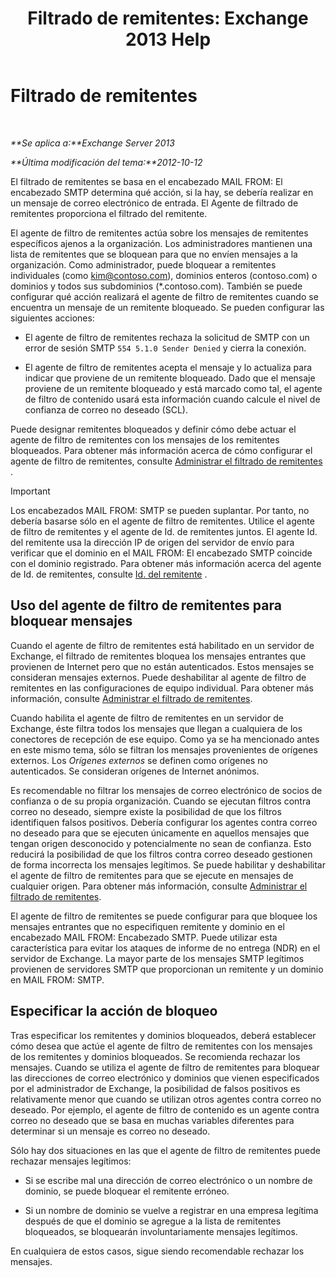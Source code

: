 ﻿---
title: 'Filtrado de remitentes: Exchange 2013 Help'
TOCTitle: Filtrado de remitentes
ms:assetid: b833f864-ff10-46a0-a653-28fb9ba30896
ms:mtpsurl: https://technet.microsoft.com/es-es/library/Bb124354(v=EXCHG.150)
ms:contentKeyID: 49895861
ms.date: 05/22/2018
mtps_version: v=EXCHG.150
ms.translationtype: MT
---

# Filtrado de remitentes

 

_**Se aplica a:**Exchange Server 2013_

_**Última modificación del tema:**2012-10-12_

El filtrado de remitentes se basa en el encabezado MAIL FROM: El encabezado SMTP determina qué acción, si la hay, se debería realizar en un mensaje de correo electrónico de entrada. El Agente de filtrado de remitentes proporciona el filtrado del remitente.

El agente de filtro de remitentes actúa sobre los mensajes de remitentes específicos ajenos a la organización. Los administradores mantienen una lista de remitentes que se bloquean para que no envíen mensajes a la organización. Como administrador, puede bloquear a remitentes individuales (como kim@contoso.com), dominios enteros (contoso.com) o dominios y todos sus subdominios (\*.contoso.com). También se puede configurar qué acción realizará el agente de filtro de remitentes cuando se encuentra un mensaje de un remitente bloqueado. Se pueden configurar las siguientes acciones:

  - El agente de filtro de remitentes rechaza la solicitud de SMTP con un error de sesión SMTP `554 5.1.0 Sender Denied` y cierra la conexión.

  - El agente de filtro de remitentes acepta el mensaje y lo actualiza para indicar que proviene de un remitente bloqueado. Dado que el mensaje proviene de un remitente bloqueado y está marcado como tal, el agente de filtro de contenido usará esta información cuando calcule el nivel de confianza de correo no deseado (SCL).

Puede designar remitentes bloqueados y definir cómo debe actuar el agente de filtro de remitentes con los mensajes de los remitentes bloqueados. Para obtener más información acerca de cómo configurar el agente de filtro de remitentes, consulte [Administrar el filtrado de remitentes](manage-sender-filtering-exchange-2013-help.md) .


> [!IMPORTANT]
> Los encabezados MAIL FROM: SMTP se pueden suplantar. Por tanto, no debería basarse sólo en el agente de filtro de remitentes. Utilice el agente de filtro de remitentes y el agente de Id. de remitentes juntos. El agente Id. del remitente usa la dirección IP de origen del servidor de envío para verificar que el dominio en el MAIL FROM: El encabezado SMTP coincide con el dominio registrado. Para obtener más información acerca del agente de Id. de remitentes, consulte <A href="sender-id-exchange-2013-help.md">Id. del remitente</A> .



## Uso del agente de filtro de remitentes para bloquear mensajes

Cuando el agente de filtro de remitentes está habilitado en un servidor de Exchange, el filtrado de remitentes bloquea los mensajes entrantes que provienen de Internet pero que no están autenticados. Estos mensajes se consideran mensajes externos. Puede deshabilitar al agente de filtro de remitentes en las configuraciones de equipo individual. Para obtener más información, consulte [Administrar el filtrado de remitentes](manage-sender-filtering-exchange-2013-help.md).

Cuando habilita el agente de filtro de remitentes en un servidor de Exchange, éste filtra todos los mensajes que llegan a cualquiera de los conectores de recepción de ese equipo. Como ya se ha mencionado antes en este mismo tema, sólo se filtran los mensajes provenientes de orígenes externos. Los *Orígenes externos* se definen como orígenes no autenticados. Se consideran orígenes de Internet anónimos.

Es recomendable no filtrar los mensajes de correo electrónico de socios de confianza o de su propia organización. Cuando se ejecutan filtros contra correo no deseado, siempre existe la posibilidad de que los filtros identifiquen falsos positivos. Debería configurar los agentes contra correo no deseado para que se ejecuten únicamente en aquellos mensajes que tengan origen desconocido y potencialmente no sean de confianza. Esto reducirá la posibilidad de que los filtros contra correo deseado gestionen de forma incorrecta los mensajes legítimos. Se puede habilitar y deshabilitar el agente de filtro de remitentes para que se ejecute en mensajes de cualquier origen. Para obtener más información, consulte [Administrar el filtrado de remitentes](manage-sender-filtering-exchange-2013-help.md).

El agente de filtro de remitentes se puede configurar para que bloquee los mensajes entrantes que no especifiquen remitente y dominio en el encabezado MAIL FROM: Encabezado SMTP. Puede utilizar esta característica para evitar los ataques de informe de no entrega (NDR) en el servidor de Exchange. La mayor parte de los mensajes SMTP legítimos provienen de servidores SMTP que proporcionan un remitente y un dominio en MAIL FROM: SMTP.

## Especificar la acción de bloqueo

Tras especificar los remitentes y dominios bloqueados, deberá establecer cómo desea que actúe el agente de filtro de remitentes con los mensajes de los remitentes y dominios bloqueados. Se recomienda rechazar los mensajes. Cuando se utiliza el agente de filtro de remitentes para bloquear las direcciones de correo electrónico y dominios que vienen especificados por el administrador de Exchange, la posibilidad de falsos positivos es relativamente menor que cuando se utilizan otros agentes contra correo no deseado. Por ejemplo, el agente de filtro de contenido es un agente contra correo no deseado que se basa en muchas variables diferentes para determinar si un mensaje es correo no deseado.

Sólo hay dos situaciones en las que el agente de filtro de remitentes puede rechazar mensajes legítimos:

  - Si se escribe mal una dirección de correo electrónico o un nombre de dominio, se puede bloquear el remitente erróneo.

  - Si un nombre de dominio se vuelve a registrar en una empresa legítima después de que el dominio se agregue a la lista de remitentes bloqueados, se bloquearán involuntariamente mensajes legítimos.

En cualquiera de estos casos, sigue siendo recomendable rechazar los mensajes.

